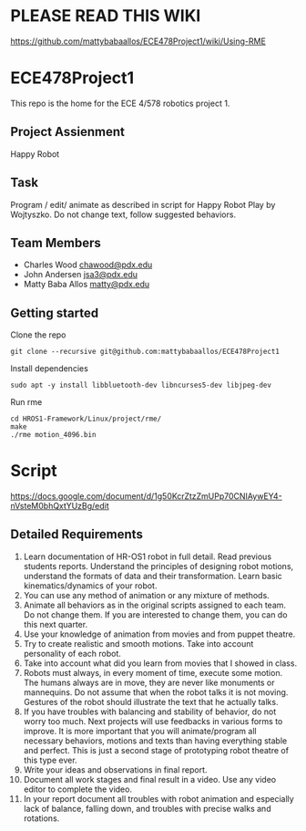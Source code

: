 # PLEASE READ THIS WIKI
https://github.com/mattybabaallos/ECE478Project1/wiki/Using-RME

# ECE478Project1

This repo is the home for the ECE 4/578 robotics project 1.

## Project Assienment

Happy Robot

## Task

Program / edit/ animate as described in script for Happy Robot Play
by Wojtyszko. Do not change text, follow suggested behaviors.

## Team Members

- Charles Wood <chawood@pdx.edu>
- John Andersen <jsa3@pdx.edu>
- Matty Baba Allos <matty@pdx.edu>

## Getting started

Clone the repo

```console
git clone --recursive git@github.com:mattybabaallos/ECE478Project1
```

Install dependencies

```console
sudo apt -y install libbluetooth-dev libncurses5-dev libjpeg-dev
```

Run rme
```console
cd HROS1-Framework/Linux/project/rme/
make
./rme motion_4096.bin
```

# Script

https://docs.google.com/document/d/1g50KcrZtzZmUPp70CNIAywEY4-nVsteM0bhQxtYUzBg/edit

## Detailed Requirements

1. Learn documentation of HR-OS1 robot in full detail. Read
  previous students reports. Understand the principles of
  designing robot motions, understand the formats of data and their
  transformation. Learn basic kinematics/dynamics of your robot.
2. You can use any method of animation or any mixture of methods.
3. Animate all behaviors as in the original scripts assigned to
  each team. Do not change them. If you are interested to change
  them, you can do this next quarter.
4. Use your knowledge of animation from movies and from puppet
  theatre.
5. Try to create realistic and smooth motions. Take into account
  personality of each robot.
6. Take into account what did you learn from movies that I showed
  in class.
7. Robots must always, in every moment of time, execute some
  motion. The humans always are in move, they are never like
  monuments or mannequins. Do not assume that when the robot talks it
  is not moving. Gestures of the robot should illustrate the text
  that he actually talks.
8. If you have troubles with balancing and stability of behavior,
  do not worry too much. Next projects will use feedbacks in
  various forms to improve. It is more important that you will
  animate/program all necessary behaviors, motions and texts than
  having everything stable and perfect. This is just a second stage
  of prototyping robot theatre of this type ever.
9. Write your ideas and observations in final report.
10. Document all work stages and final result in a video. Use any
  video editor to complete the video.
11. In your report document all troubles with robot animation and
  especially lack of balance, falling down, and troubles with
  precise walks and rotations.
